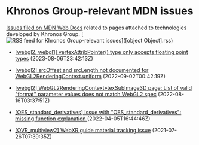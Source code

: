 # Khronos Group-relevant MDN issues

[Issues filed on MDN Web Docs](https://github.com/mdn/content/issues) related to pages attached to technologies developed by Khronos Group. [![RSS feed for Khronos Group-relevant issues](https://www.w3.org/QA/2007/04/feed_icon)]([object Object].rss)

* [[webgl2, webgl1] vertexAttribPointer() type only accepts floating point types](https://github.com/mdn/content/issues/28425) (2023-08-06T23:42:13Z)
  
* [[webgl2] srcOffset and srcLength not documented for WebGL2RenderingContext.uniform](https://github.com/mdn/content/issues/20225) (2022-09-02T00:42:19Z)
  
* [[webgl2] WebGL2RenderingContext»texSubImage3D page: List of valid "format" parameter values does not match WebGL2 spec](https://github.com/mdn/content/issues/19610) (2022-08-16T03:37:51Z)
  
* [[OES_standard_derivatives] Issue with "OES_standard_derivatives": missing function explanation ](https://github.com/mdn/content/issues/14715) (2022-04-05T16:44:46Z)
  
* [[OVR_multiview2] WebXR guide material tracking issue](https://github.com/mdn/content/issues/7276) (2021-07-26T07:39:35Z)
  
